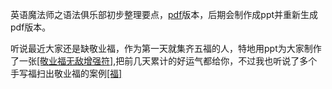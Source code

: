 英语魔法师之语法俱乐部初步整理要点，[pdf](/media/files/pdf/英语魔法师之语法俱乐部文档整理.pdf)版本，后期会制作成ppt并重新生成pdf版本。
  
听说最近大家还是缺敬业福，作为第一天就集齐五福的人，特地用ppt为大家制作了一张<a href="/media/files/images/fu-color.jpeg"  target="_blank">[敬业福无敌增强符]</a>,把前几天累计的好运气都给你，不过我也听说了多个手写福扫出敬业福的案例<a href="/media/files/images/fu-heibai.png"  target="_blank">[福]</a>